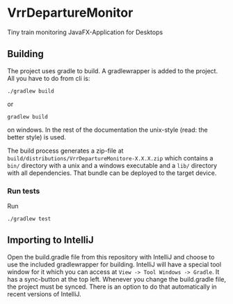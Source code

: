 # VrrDepartureMonitor

Tiny train monitoring JavaFX-Application for Desktops

## Building

The project uses gradle to build. A gradlewrapper is added to the project. All you have to do from cli is:

    ./gradlew build
    
or

    gradlew build
    
on windows. In the rest of the documentation the unix-style (read: the better style) is used.

The build process generates a zip-file at `build/distributions/VrrDepartureMonitore-X.X.X.zip` which contains a `bin/` directory with a unix and a windows executable and a `lib/` directory with all dependencies. That bundle can be deployed to the target device.

### Run tests

Run

    ./gradlew test

## Importing to IntelliJ

Open the build.gradle file from this repository with IntelliJ and choose to use the included gradlewrapper for building. IntelliJ will have a special tool window for it which you can access at `View -> Tool Windows -> Gradle`. It has a sync-button at the top left. Whenever you change the build.gradle file, the project must be synced. There is an option to do that automatically in recent versions of IntelliJ.
